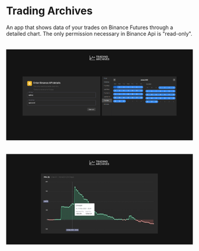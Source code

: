 # Trading Archives

An app that shows data of your trades on Binance Futures through a detailed chart. The only permission necessary in Binance Api is "read-only". <br> <br> <br>
![alt text](https://github.com/PedroMdrs/trading-archives/blob/main/tradingarchives.png?raw=true)
<br> <br> <br>
![alt text](https://github.com/PedroMdrs/trading-archives/blob/main/tradingarchives2.png?raw=true)
